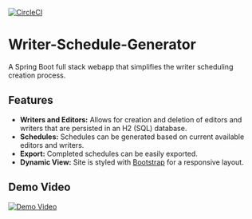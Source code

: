 [![CircleCI](https://circleci.com/gh/OliverMKing/Writer-Schedule-Generator.svg?style=svg)](https://circleci.com/gh/OliverMKing/Writer-Schedule-Generator)
# Writer-Schedule-Generator
A Spring Boot full stack webapp that simplifies the writer scheduling creation process. 

## Features
- **Writers and Editors:** Allows for creation and deletion of editors and writers that are persisted in an H2 (SQL) database.
- **Schedules:** Schedules can be generated based on current available editors and writers.
- **Export:** Completed schedules can be easily exported.
- **Dynamic View:** Site is styled with [Bootstrap](https://getbootstrap.com/) for a responsive layout.

## Demo Video
[![Demo Video](https://img.youtube.com/vi/gymEVTklR3U/maxresdefault.jpg)](https://www.youtube.com/watch?v=gymEVTklR3U&feature=youtu.be)
